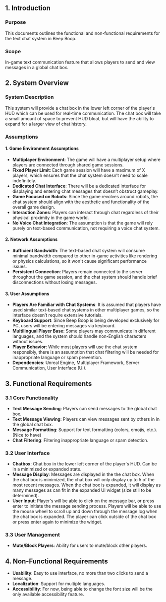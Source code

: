 ## 1. **Introduction**
### Purpose
This documents outlines the functional and non-functional requirements for the text chat system in Beep Boop.
### Scope
In-game text communication feature that allows players to send and view messages in a global chat box.

## 2. **System Overview**
### System Description 
This system will provide a chat box in the lower left corner of the player's HUD which can be used for real-time communication. The chat box will take a small amount of space to prevent HUD bloat, but will have the ability to expand for a larger view of chat history.
### Assumptions


#### 1. **Game Environment Assumptions**
   - **Multiplayer Environment**: The game will have a multiplayer setup where players are connected through shared game sessions.
   - **Fixed Player Limit**: Each game session will have a maximum of X players, which ensures that the chat system doesn’t need to scale indefinitely.
   - **Dedicated Chat Interface**: There will be a dedicated interface for displaying and entering chat messages that doesn’t obstruct gameplay.
   - **Game Focused on Robots**: Since the game revolves around robots, the chat system should align with the aesthetic and functionality of the overall game design.
   - **Interaction Zones**: Players can interact through chat regardless of their physical proximity in the game world.
   - **No Voice Chat Integration**: The assumption is that the game will rely purely on text-based communication, not requiring a voice chat system.

#### 2. **Network Assumptions**
   - **Sufficient Bandwidth**: The text-based chat system will consume minimal bandwidth compared to other in-game activities like rendering or physics calculations, so it won't cause significant performance issues.
   - **Persistent Connection**: Players remain connected to the server throughout the game session, and the chat system should handle brief disconnections without losing messages.

#### 3. **User Assumptions**
   - **Players Are Familiar with Chat Systems**: It is assumed that players have used similar text-based chat systems in other multiplayer games, so the interface doesn’t require extensive tutorials.
   - **Keyboard Support**: Since Beep Boop is being developed exclusively for PC, users will be entering messages via keyboard.
   - **Multilingual Player Base**: Some players may communicate in different languages, and the system should handle non-English characters without issues.
   - **Player Behavior**: While most players will use the chat system responsibly, there is an assumption that chat filtering will be needed for inappropriate language or spam prevention.
   - **Dependencies**: Unreal Engine, Multiplayer Framework, Server Communication, User Interface (UI).

## 3. **Functional Requirements**
   ### 3.1 **Core Functionality**
   - **Text Message Sending**: Players can send messages to the global chat box.
   - **Text Message Viewing**: Players can view messages sent by others in in the global chat box.
   - **Message Formatting**: Support for text formatting (colors, emojis, etc.). (Nice to have)
   - **Chat Filtering**: Filtering inappropriate language or spam detection.

   ### 3.2 **User Interface**
   - **Chatbox**: Chat box in the lower left corner of the player's HUD. Can be in a minimized or expanded state.
   - **Message Display**: Messages are displayed in the the chat box. When the chat box is minimized, the chat box will only display up to 5 of the most recent messages. When the chat box is expanded, it will display as many messages as can fit in the expanded UI widget (size still to be determined).
   - **User Input**: Player's will be able to click on the message bar, or press enter to initiate the message sending process. Players will be able to use the mouse wheel to scroll up and down through the message log when the chat box is expanded. The player can click outside of the chat box or press enter again to minimize the widget.
   
   ### 3.3 **User Management**
   - **Mute/Block Players**: Ability for users to mute/block other players.

## 4. **Non-Functional Requirements**
   - **Usability**: Easy to use interface, no more than two clicks to send a message.
   - **Localization**: Support for multiple languages.
   - **Accessibility**: For now, being able to change the font size will be the only available accessibility feature.

